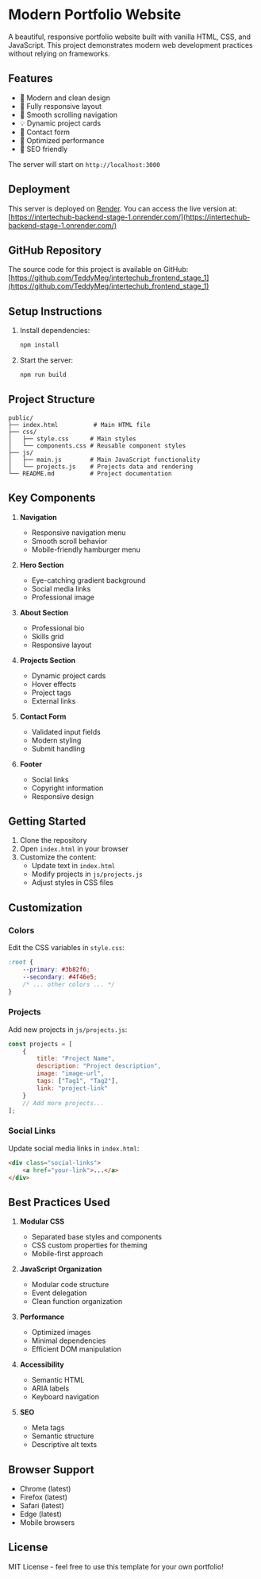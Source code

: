 # Modern Portfolio Website

A beautiful, responsive portfolio website built with vanilla HTML, CSS, and JavaScript. This project demonstrates modern web development practices without relying on frameworks.

## Features

- 🎨 Modern and clean design
- 📱 Fully responsive layout
- 🚀 Smooth scrolling navigation
- 💡 Dynamic project cards
- 📝 Contact form
- 🌙 Optimized performance
- 🎯 SEO friendly

The server will start on `http://localhost:3000`

## Deployment

This server is deployed on [Render](https://render.com). You can access the live version at: [https://intertechub-backend-stage-1.onrender.com/](https://intertechub-backend-stage-1.onrender.com/)

## GitHub Repository

The source code for this project is available on GitHub: [https://github.com/TeddyMeg/intertechub_frontend_stage_1](https://github.com/TeddyMeg/intertechub_frontend_stage_1)

## Setup Instructions

1. Install dependencies:
   ```bash
   npm install
   ```

2. Start the server:
   ```bash
   npm run build
   ```

## Project Structure

```
public/
├── index.html          # Main HTML file
├── css/
│   ├── style.css      # Main styles
│   └── components.css # Reusable component styles
├── js/
│   ├── main.js        # Main JavaScript functionality
│   └── projects.js    # Projects data and rendering
└── README.md          # Project documentation
```

## Key Components

1. **Navigation**
   - Responsive navigation menu
   - Smooth scroll behavior
   - Mobile-friendly hamburger menu

2. **Hero Section**
   - Eye-catching gradient background
   - Social media links
   - Professional image

3. **About Section**
   - Professional bio
   - Skills grid
   - Responsive layout

4. **Projects Section**
   - Dynamic project cards
   - Hover effects
   - Project tags
   - External links

5. **Contact Form**
   - Validated input fields
   - Modern styling
   - Submit handling

6. **Footer**
   - Social links
   - Copyright information
   - Responsive design

## Getting Started

1. Clone the repository
2. Open `index.html` in your browser
3. Customize the content:
   - Update text in `index.html`
   - Modify projects in `js/projects.js`
   - Adjust styles in CSS files

## Customization

### Colors
Edit the CSS variables in `style.css`:
```css
:root {
    --primary: #3b82f6;
    --secondary: #4f46e5;
    /* ... other colors ... */
}
```

### Projects
Add new projects in `js/projects.js`:
```javascript
const projects = [
    {
        title: "Project Name",
        description: "Project description",
        image: "image-url",
        tags: ["Tag1", "Tag2"],
        link: "project-link"
    }
    // Add more projects...
];
```

### Social Links
Update social media links in `index.html`:
```html
<div class="social-links">
    <a href="your-link">...</a>
</div>
```

## Best Practices Used

1. **Modular CSS**
   - Separated base styles and components
   - CSS custom properties for theming
   - Mobile-first approach

2. **JavaScript Organization**
   - Modular code structure
   - Event delegation
   - Clean function organization

3. **Performance**
   - Optimized images
   - Minimal dependencies
   - Efficient DOM manipulation

4. **Accessibility**
   - Semantic HTML
   - ARIA labels
   - Keyboard navigation

5. **SEO**
   - Meta tags
   - Semantic structure
   - Descriptive alt texts

## Browser Support

- Chrome (latest)
- Firefox (latest)
- Safari (latest)
- Edge (latest)
- Mobile browsers

## License

MIT License - feel free to use this template for your own portfolio!